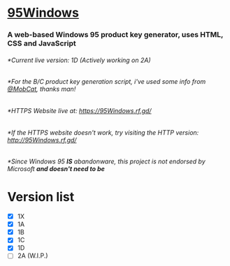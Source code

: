 # [95Windows](https://95Windows.rf.gd/)
### A web-based Windows 95 product key generator, uses HTML, CSS and JavaScript
###### *Current live version: 1D (Actively working on 2A)
###### *For the B/C product key generation script, i've used some info from [@MobCat](https://github.com/MobCat), thanks man!
###### *HTTPS Website live at: https://95Windows.rf.gd/
###### *If the HTTPS website doesn't work, try visiting the HTTP version: http://95Windows.rf.gd/
###### *Since Windows 95 ****IS**** abandonware, this project is not endorsed by Microsoft **and doesn't need to be**
# Version list
- [x] 1X
- [x] 1A
- [x] 1B
- [x] 1C
- [x] 1D
- [ ] 2A (W.I.P.)
